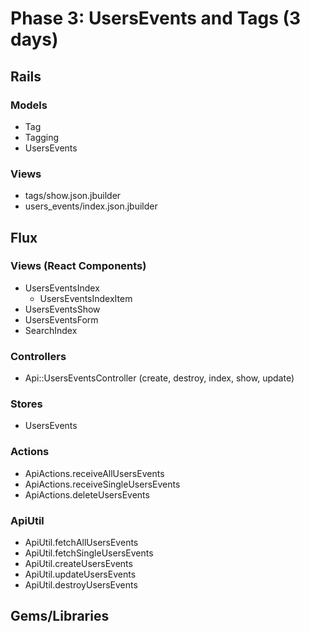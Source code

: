 # Phase 3: UsersEvents and Tags (3 days)

## Rails
### Models
* Tag
* Tagging
* UsersEvents

### Views
* tags/show.json.jbuilder
* users_events/index.json.jbuilder

## Flux
### Views (React Components)
* UsersEventsIndex
  - UsersEventsIndexItem
* UsersEventsShow
* UsersEventsForm
* SearchIndex

### Controllers
* Api::UsersEventsController (create, destroy, index, show, update)

### Stores
* UsersEvents

### Actions
* ApiActions.receiveAllUsersEvents
* ApiActions.receiveSingleUsersEvents
* ApiActions.deleteUsersEvents

### ApiUtil
* ApiUtil.fetchAllUsersEvents
* ApiUtil.fetchSingleUsersEvents
* ApiUtil.createUsersEvents
* ApiUtil.updateUsersEvents
* ApiUtil.destroyUsersEvents

## Gems/Libraries
